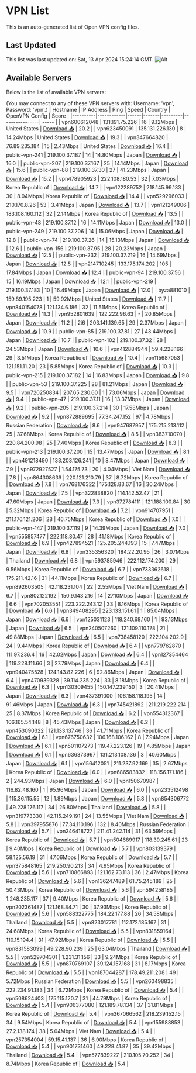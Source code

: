 # VPN List

This is an auto-generated list of Open VPN config files.

## Last Updated

This list was last updated on: Sat, 13 Apr 2024 15:24:14 GMT.
![Alt](https://repobeats.axiom.co/api/embed/186b98318ef1479477931607c1ad7d823f12451f.svg "Repobeats analytics image")

## Available Servers

Below is the list of available VPN servers:

(You may connect to any of these VPN servers with: Username: 'vpn', Password: 'vpn'.)
| Hostname | IP Address | Ping | Speed | Country | OpenVPN Config | Score |
|----------|------------|------|-------|---------|----------------| ----- |
| vpn600612048 | 131.191.75.226 | 16 | 9.12Mbps | United States | [Download 📥](./configs/server_0_US.ovpn) | 20.2 |
| vpn623450091 | 135.131.226.130 | 8 | 14.24Mbps | United States | [Download 📥](./configs/server_1_US.ovpn) | 19.3 |
| vpn347664820 | 76.89.235.184 | 15 | 2.43Mbps | United States | [Download 📥](./configs/server_2_US.ovpn) | 16.4 |
| public-vpn-241 | 219.100.37.187 | 14 | 14.80Mbps | Japan | [Download 📥](./configs/server_3_JP.ovpn) | 16.0 |
| public-vpn-207 | 219.100.37.167 | 25 | 14.14Mbps | Japan | [Download 📥](./configs/server_4_JP.ovpn) | 15.6 |
| public-vpn-88 | 219.100.37.30 | 27 | 41.23Mbps | Japan | [Download 📥](./configs/server_5_JP.ovpn) | 15.2 |
| vpn478905923 | 222.108.180.53 | 32 | 7.03Mbps | Korea Republic of | [Download 📥](./configs/server_6_KR.ovpn) | 14.7 |
| vpn122289752 | 218.145.99.133 | 30 | 8.04Mbps | Korea Republic of | [Download 📥](./configs/server_7_KR.ovpn) | 14.4 |
| vpn529296033 | 210.170.8.26 | 53 | 3.41Mbps | Japan | [Download 📥](./configs/server_8_JP.ovpn) | 13.7 |
| vpn121249006 | 183.108.160.112 | 32 | 2.14Mbps | Korea Republic of | [Download 📥](./configs/server_9_KR.ovpn) | 13.5 |
| public-vpn-48 | 219.100.37.12 | 16 | 14.11Mbps | Japan | [Download 📥](./configs/server_10_JP.ovpn) | 13.0 |
| public-vpn-249 | 219.100.37.206 | 14 | 15.06Mbps | Japan | [Download 📥](./configs/server_11_JP.ovpn) | 12.8 |
| public-vpn-74 | 219.100.37.26 | 14 | 15.13Mbps | Japan | [Download 📥](./configs/server_12_JP.ovpn) | 12.6 |
| public-vpn-156 | 219.100.37.95 | 28 | 20.23Mbps | Japan | [Download 📥](./configs/server_13_JP.ovpn) | 12.5 |
| public-vpn-232 | 219.100.37.219 | 16 | 14.69Mbps | Japan | [Download 📥](./configs/server_14_JP.ovpn) | 12.5 |
| vpn214710245 | 133.175.174.202 | 105 | 17.84Mbps | Japan | [Download 📥](./configs/server_15_JP.ovpn) | 12.4 |
| public-vpn-94 | 219.100.37.56 | 15 | 16.19Mbps | Japan | [Download 📥](./configs/server_16_JP.ovpn) | 12.1 |
| public-vpn-219 | 219.100.37.183 | 10 | 16.49Mbps | Japan | [Download 📥](./configs/server_17_JP.ovpn) | 12.0 |
| byza881010 | 159.89.195.223 | 1 | 59.92Mbps | United States | [Download 📥](./configs/server_18_US.ovpn) | 11.7 |
| vpn840154078 | 121.134.6.186 | 32 | 11.51Mbps | Korea Republic of | [Download 📥](./configs/server_19_KR.ovpn) | 11.3 |
| vpn952801639 | 122.222.96.63 | - | 20.85Mbps | Japan | [Download 📥](./configs/server_20_JP.ovpn) | 11.2 |
| 2i6 | 203.141.139.65 | 29 | 2.37Mbps | Japan | [Download 📥](./configs/server_21_JP.ovpn) | 10.9 |
| public-vpn-85 | 219.100.37.81 | 27 | 43.44Mbps | Japan | [Download 📥](./configs/server_22_JP.ovpn) | 10.7 |
| public-vpn-102 | 219.100.37.32 | 28 | 24.53Mbps | Japan | [Download 📥](./configs/server_23_JP.ovpn) | 10.6 |
| vpn412884944 | 59.4.228.166 | 29 | 3.51Mbps | Korea Republic of | [Download 📥](./configs/server_24_KR.ovpn) | 10.4 |
| vpn115687053 | 121.151.11.20 | 23 | 5.85Mbps | Korea Republic of | [Download 📥](./configs/server_25_KR.ovpn) | 10.3 |
| public-vpn-215 | 219.100.37.182 | 14 | 16.83Mbps | Japan | [Download 📥](./configs/server_26_JP.ovpn) | 9.8 |
| public-vpn-53 | 219.100.37.225 | 28 | 81.21Mbps | Japan | [Download 📥](./configs/server_27_JP.ovpn) | 9.5 |
| vpn720250834 | 207.65.230.60 | 1 | 73.06Mbps | Japan | [Download 📥](./configs/server_28_JP.ovpn) | 9.4 |
| public-vpn-47 | 219.100.37.11 | 16 | 13.37Mbps | Japan | [Download 📥](./configs/server_29_JP.ovpn) | 9.2 |
| public-vpn-205 | 219.100.37.214 | 30 | 17.58Mbps | Japan | [Download 📥](./configs/server_30_JP.ovpn) | 9.2 |
| vpn872889695 | 77.34.247.152 | 97 | 4.78Mbps | Russian Federation | [Download 📥](./configs/server_31_RU.ovpn) | 8.6 |
| vpn947687957 | 175.215.213.112 | 25 | 37.68Mbps | Korea Republic of | [Download 📥](./configs/server_32_KR.ovpn) | 8.5 |
| vpn383710070 | 220.84.200.98 | 25 | 7.40Mbps | Korea Republic of | [Download 📥](./configs/server_33_KR.ovpn) | 8.3 |
| public-vpn-213 | 219.100.37.200 | 15 | 13.47Mbps | Japan | [Download 📥](./configs/server_34_JP.ovpn) | 8.1 |
| vpn491218490 | 133.203.126.241 | 10 | 8.47Mbps | Japan | [Download 📥](./configs/server_35_JP.ovpn) | 7.9 |
| vpn972927527 | 1.54.175.73 | 20 | 4.04Mbps | Viet Nam | [Download 📥](./configs/server_36_VN.ovpn) | 7.8 |
| vpn864308639 | 220.121.210.79 | 37 | 8.72Mbps | Korea Republic of | [Download 📥](./configs/server_37_KR.ovpn) | 7.8 |
| vpn768176322 | 175.128.83.67 | 16 | 30.24Mbps | Japan | [Download 📥](./configs/server_38_JP.ovpn) | 7.5 |
| vpn322838820 | 114.142.52.47 | 21 | 47.60Mbps | Japan | [Download 📥](./configs/server_39_JP.ovpn) | 7.3 |
| vpn372784111 | 121.188.100.84 | 30 | 5.32Mbps | Korea Republic of | [Download 📥](./configs/server_40_KR.ovpn) | 7.2 |
| vpn914707951 | 211.176.121.206 | 28 | 46.75Mbps | Korea Republic of | [Download 📥](./configs/server_41_KR.ovpn) | 7.0 |
| public-vpn-147 | 219.100.37.119 | 9 | 14.39Mbps | Japan | [Download 📥](./configs/server_42_JP.ovpn) | 7.0 |
| vpn555857477 | 222.118.80.47 | 28 | 41.18Mbps | Korea Republic of | [Download 📥](./configs/server_43_KR.ovpn) | 6.9 |
| vpn427894521 | 125.205.244.193 | 15 | 7.47Mbps | Japan | [Download 📥](./configs/server_44_JP.ovpn) | 6.8 |
| vpn335356320 | 184.22.20.95 | 26 | 3.07Mbps | Thailand | [Download 📥](./configs/server_45_TH.ovpn) | 6.8 |
| vpn593785946 | 222.112.174.200 | 29 | 9.56Mbps | Korea Republic of | [Download 📥](./configs/server_46_KR.ovpn) | 6.7 |
| vpn733362618 | 175.211.42.16 | 31 | 44.11Mbps | Korea Republic of | [Download 📥](./configs/server_47_KR.ovpn) | 6.7 |
| vpn892603505 | 42.118.231.104 | 22 | 2.55Mbps | Viet Nam | [Download 📥](./configs/server_48_VN.ovpn) | 6.7 |
| vpn802122192 | 150.9.143.216 | 14 | 27.10Mbps | Japan | [Download 📥](./configs/server_49_JP.ovpn) | 6.6 |
| vpn702053551 | 223.222.243.12 | 33 | 8.16Mbps | Korea Republic of | [Download 📥](./configs/server_50_KR.ovpn) | 6.6 |
| vpn349408295 | 223.133.151.61 | 1 | 85.04Mbps | Japan | [Download 📥](./configs/server_51_JP.ovpn) | 6.6 |
| vpn125031123 | 118.240.68.160 | 1 | 93.13Mbps | Japan | [Download 📥](./configs/server_52_JP.ovpn) | 6.5 |
| vpn240507260 | 121.109.110.178 | 21 | 49.88Mbps | Japan | [Download 📥](./configs/server_53_JP.ovpn) | 6.5 |
| vpn738458120 | 222.104.202.9 | 24 | 9.44Mbps | Korea Republic of | [Download 📥](./configs/server_54_KR.ovpn) | 6.4 |
| vpn779762870 | 111.97.236.4 | 16 | 42.02Mbps | Japan | [Download 📥](./configs/server_55_JP.ovpn) | 6.4 |
| vpn127354464 | 119.228.111.66 | 3 | 27.79Mbps | Japan | [Download 📥](./configs/server_56_JP.ovpn) | 6.4 |
| vpn940475528 | 124.143.82.226 | 6 | 92.86Mbps | Japan | [Download 📥](./configs/server_57_JP.ovpn) | 6.4 |
| vpn470939328 | 39.114.235.224 | 33 | 8.18Mbps | Korea Republic of | [Download 📥](./configs/server_58_KR.ovpn) | 6.3 |
| vpn130309455 | 150.147.239.150 | 3 | 20.41Mbps | Japan | [Download 📥](./configs/server_59_JP.ovpn) | 6.3 |
| vpn437391000 | 106.158.118.195 | 14 | 91.46Mbps | Japan | [Download 📥](./configs/server_60_JP.ovpn) | 6.3 |
| vpn745421892 | 211.219.222.214 | 25 | 8.37Mbps | Korea Republic of | [Download 📥](./configs/server_61_KR.ovpn) | 6.2 |
| vpn554312367 | 106.165.54.148 | 8 | 45.43Mbps | Japan | [Download 📥](./configs/server_62_JP.ovpn) | 6.2 |
| vpn453090322 | 121.133.137.46 | 36 | 41.71Mbps | Korea Republic of | [Download 📥](./configs/server_63_KR.ovpn) | 6.1 |
| vpn676750632 | 106.168.106.162 | 8 | 7.94Mbps | Japan | [Download 📥](./configs/server_64_JP.ovpn) | 6.1 |
| vpn501107273 | 119.47.223.126 | 19 | 4.85Mbps | Japan | [Download 📥](./configs/server_65_JP.ovpn) | 6.1 |
| vpn636373967 | 131.213.108.136 | 3 | 40.60Mbps | Japan | [Download 📥](./configs/server_66_JP.ovpn) | 6.1 |
| vpn156412051 | 211.237.92.169 | 35 | 2.67Mbps | Korea Republic of | [Download 📥](./configs/server_67_KR.ovpn) | 6.0 |
| vpn686583832 | 118.156.171.186 | 2 | 244.93Mbps | Japan | [Download 📥](./configs/server_68_JP.ovpn) | 6.0 |
| vpn150670987 | 116.82.48.160 | 1 | 95.96Mbps | Japan | [Download 📥](./configs/server_69_JP.ovpn) | 6.0 |
| vpn233512498 | 115.36.115.55 | 12 | 1.89Mbps | Japan | [Download 📥](./configs/server_70_JP.ovpn) | 5.8 |
| vpn854306772 | 49.228.176.117 | 34 | 26.80Mbps | Thailand | [Download 📥](./configs/server_71_TH.ovpn) | 5.8 |
| vpn319773330 | 42.115.249.191 | 24 | 13.55Mbps | Viet Nam | [Download 📥](./configs/server_72_VN.ovpn) | 5.8 |
| vpn397955876 | 77.34.110.196 | 132 | 8.40Mbps | Russian Federation | [Download 📥](./configs/server_73_RU.ovpn) | 5.7 |
| vpn246418727 | 211.41.242.114 | 31 | 63.59Mbps | Korea Republic of | [Download 📥](./configs/server_74_KR.ovpn) | 5.7 |
| vpn504689917 | 118.39.245.61 | 23 | 9.40Mbps | Korea Republic of | [Download 📥](./configs/server_75_KR.ovpn) | 5.7 |
| vpn803139379 | 58.125.56.19 | 31 | 47.06Mbps | Korea Republic of | [Download 📥](./configs/server_76_KR.ovpn) | 5.7 |
| vpn375848165 | 219.250.90.213 | 34 | 4.95Mbps | Korea Republic of | [Download 📥](./configs/server_77_KR.ovpn) | 5.6 |
| vpn710866893 | 121.162.73.113 | 36 | 2.47Mbps | Korea Republic of | [Download 📥](./configs/server_78_KR.ovpn) | 5.6 |
| vpn136247489 | 61.75.245.189 | 25 | 50.43Mbps | Korea Republic of | [Download 📥](./configs/server_79_KR.ovpn) | 5.6 |
| vpn594258185 | 1.248.235.117 | 37 | 9.40Mbps | Korea Republic of | [Download 📥](./configs/server_80_KR.ovpn) | 5.6 |
| vpn202361487 | 121.168.84.71 | 30 | 37.93Mbps | Korea Republic of | [Download 📥](./configs/server_81_KR.ovpn) | 5.6 |
| vpn588322775 | 184.22.177.88 | 26 | 34.58Mbps | Thailand | [Download 📥](./configs/server_82_TH.ovpn) | 5.5 |
| vpn823017781 | 112.172.185.167 | 31 | 24.68Mbps | Korea Republic of | [Download 📥](./configs/server_83_KR.ovpn) | 5.5 |
| vpn831859164 | 110.15.194.4 | 31 | 47.92Mbps | Korea Republic of | [Download 📥](./configs/server_84_KR.ovpn) | 5.5 |
| vpn831583099 | 49.228.90.239 | 25 | 63.04Mbps | Thailand | [Download 📥](./configs/server_85_TH.ovpn) | 5.5 |
| vpn529704301 | 1.231.31.156 | 33 | 9.24Mbps | Korea Republic of | [Download 📥](./configs/server_86_KR.ovpn) | 5.5 |
| vpn870769107 | 39.124.157.168 | 31 | 8.17Mbps | Korea Republic of | [Download 📥](./configs/server_87_KR.ovpn) | 5.5 |
| vpn187044287 | 178.49.211.208 | 49 | 5.72Mbps | Russian Federation | [Download 📥](./configs/server_88_RU.ovpn) | 5.5 |
| vpn260498835 | 222.234.91.183 | 34 | 6.72Mbps | Korea Republic of | [Download 📥](./configs/server_89_KR.ovpn) | 5.4 |
| vpn508624403 | 175.115.120.7 | 31 | 44.79Mbps | Korea Republic of | [Download 📥](./configs/server_90_KR.ovpn) | 5.4 |
| vpn906377080 | 121.189.78.134 | 37 | 31.81Mbps | Korea Republic of | [Download 📥](./configs/server_91_KR.ovpn) | 5.4 |
| vpn367066562 | 218.239.152.15 | 34 | 9.54Mbps | Korea Republic of | [Download 📥](./configs/server_92_KR.ovpn) | 5.4 |
| vpn155988853 | 27.2.138.174 | 38 | 5.04Mbps | Viet Nam | [Download 📥](./configs/server_93_VN.ovpn) | 5.4 |
| vpn257354004 | 59.15.41.137 | 36 | 6.90Mbps | Korea Republic of | [Download 📥](./configs/server_94_KR.ovpn) | 5.4 |
| vpn901731460 | 49.228.41.87 | 35 | 39.42Mbps | Thailand | [Download 📥](./configs/server_95_TH.ovpn) | 5.4 |
| vpn577839227 | 210.105.70.252 | 34 | 8.74Mbps | Korea Republic of | [Download 📥](./configs/server_96_KR.ovpn) | 5.4 |
